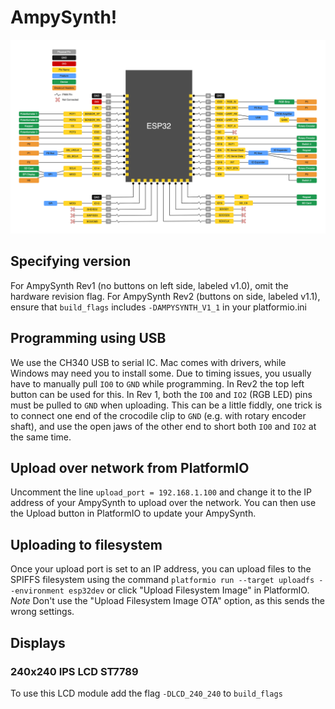 # AmpySynth!

![](docs/ampy-synth-pinout.png)

## Specifying version

For AmpySynth Rev1 (no buttons on left side, labeled v1.0), omit the hardware revision flag.
For AmpySynth Rev2 (buttons on side, labeled v1.1), ensure that `build_flags` includes `-DAMPYSYNTH_V1_1` in your platformio.ini

## Programming using USB
We use the CH340 USB to serial IC. Mac comes with drivers, while Windows may need you to install some.
Due to timing issues, you usually have to manually pull `IO0` to `GND` while programming. In Rev2 the top left button can be used for this.
In Rev 1, both the `IO0` and `IO2` (RGB LED) pins must be pulled to `GND` when uploading. 
This can be a little fiddly, one trick is to connect one end of the crocodile clip to `GND` (e.g. with rotary encoder shaft), and use the open jaws of the other end to short both `IO0` and `IO2` at the same time.

## Upload over network from PlatformIO

Uncomment the line `upload_port = 192.168.1.100` and change it to the IP address of your AmpySynth to upload over the network. You can then use the Upload button in PlatformIO to update your AmpySynth.

## Uploading to filesystem

Once your upload port is set to an IP address, you can upload files to the SPIFFS filesystem using the command `platformio run --target uploadfs --environment esp32dev` or click "Upload Filesystem Image" in PlatformIO.
_Note_ Don't use the "Upload Filesystem Image OTA" option, as this sends the wrong settings.

## Displays

### 240x240 IPS LCD ST7789

To use this LCD module add the flag `-DLCD_240_240` to `build_flags`
